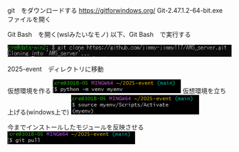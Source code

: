 git　をダウンロードする
https://gitforwindows.org/
Git-2.47.1.2-64-bit.exe　ファイルを開く

Git Bash　を開く(wslみたいなモノ)
以下、Git Bash　で実行する

![git cloneの画像](キャプチャ1.PNG "git cloneの画像")

2025-event　ディレクトリに移動

仮想環境を作る
![仮想環境を作る](キャプチャ12.PNG)
仮想環境を立ち上げる(windows上で)
![仮想環境立ち上げ](キャプチャ13.PNG)

今までインストールしたモジュールを反映させる
![全てのモジュールをダウンロード](キャプチャ14.PNG)




